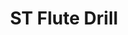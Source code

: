 ---
layout: product_detail
title: ST Flute Drill
img: /assets/images/drills/st_flute_drill-min.png
outline: /assets/images/outlines/center_drill-outline-min.png
---